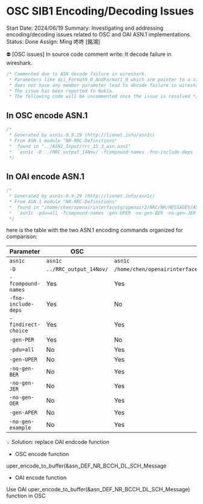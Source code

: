 # OSC SIB1 Encoding/Decoding Issues

Start Date: 2024/06/19
Summary: Investigating and addressing encoding/decoding issues related to OSC and OAI ASN.1 implementations.
Status: Done
Assign: Ming 咚咚 [銘鴻]

<aside>
⛔ [OSC issues] In source code comment write: It decode failure in wireshark.

</aside>

```c
/* Commented due to ASN decode failure in wireshark.
 * Parameters like dci_Format0_0_AndFormat1_0 which are pointer to a structure that 
 * does not have any member parameter lead to decode failure in wireshark. 
 * The issue has been reported to Nokia.
 * The following code will be uncommented once the issue is resolved */
```

## In OSC encode ASN.1

```c
/*
 * Generated by asn1c-0.9.29 (http://lionet.info/asn1c)
 * From ASN.1 module "NR-RRC-Definitions"
 * 	found in "../ASN1_Input/rrc_15_3_asn.asn1"
 * 	`asn1c -D ../RRC_output_14Nov/ -fcompound-names -fno-include-deps -findirect-choice -gen-PER`
 */
```

## In OAI encode ASN.1

```c
/*
 * Generated by asn1c-0.9.29 (http://lionet.info/asn1c)
 * From ASN.1 module "NR-RRC-Definitions"
 * 	found in "/home/chen/openairinterface5g/openair2/RRC/NR/MESSAGES/ASN.1/nr-rrc-17.3.0.asn1"
 * 	`asn1c -pdu=all -fcompound-names -gen-UPER -no-gen-BER -no-gen-JER -no-gen-OER -gen-APER -no-gen-example -findirect-choice -D /home/chen/openairinterface5g/cmake_targets/ran_build/build/openair2/RRC/NR/MESSAGES`
 */
```

here is the table with the two ASN.1 encoding commands organized for comparison:

| Parameter | OSC | OAI |
| --- | --- | --- |
| `asn1c` | `asn1c` | `asn1c` |
| `-D` | `../RRC_output_14Nov/` | `/home/chen/openairinterface5g/cmake_targets/ran_build/build/openair2/RRC/NR/MESSAGES` |
| `-fcompound-names` | Yes | Yes |
| `-fno-include-deps` | Yes | No |
| `-findirect-choice` | Yes | Yes |
| `-gen-PER` | Yes | No |
| `-pdu=all` | No | Yes |
| `-gen-UPER` | No | Yes |
| `-no-gen-BER` | No | Yes |
| `-no-gen-JER` | No | Yes |
| `-no-gen-OER` | No | Yes |
| `-gen-APER` | No | Yes |
| `-no-gen-example` | No | Yes |

<aside>
💡 Solution: replace OAI endcode function

</aside>

- OSC encode function

uper_encode_to_buffer(&asn_DEF_NR_BCCH_DL_SCH_Message

- OAI encode function

Use OAI uper_encode_to_buffer(&asn_DEF_NR_BCCH_DL_SCH_Message) function in OSC